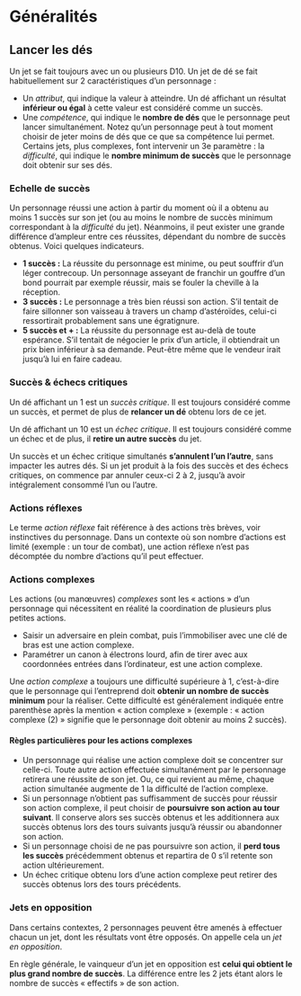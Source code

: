# Généralités
## Lancer les dés
Un jet se fait toujours avec un ou plusieurs D10.
Un jet de dé se fait habituellement sur 2 caractéristiques d’un personnage :
- Un *attribut*, qui indique la valeur à atteindre. Un dé affichant un résultat **inférieur ou égal** à cette valeur est considéré comme un succès.
- Une *compétence*, qui indique le **nombre de dés** que le personnage peut lancer simultanément. Notez qu’un personnage peut à tout moment choisir de jeter moins de dés que ce que sa compétence lui permet.
Certains jets, plus complexes, font intervenir un 3e paramètre : la *difficulté*, qui indique le **nombre minimum de succès** que le personnage doit obtenir sur ses dés.

### Echelle de succès
Un personnage réussi une action à partir du moment où il a obtenu au moins 1 succès sur son jet (ou au moins le nombre de succès minimum correspondant à la *difficulté* du jet). Néanmoins, il peut exister une grande différence d’ampleur entre ces réussites, dépendant du nombre de succès obtenus.
Voici quelques indicateurs.
- **1 succès :**  La réussite du personnage est minime, ou peut souffrir d’un léger contrecoup. Un personnage asseyant de franchir un gouffre d’un bond pourrait par exemple réussir, mais se fouler la cheville à la réception.
- **3 succès :** Le personnage a très bien réussi son action. S’il tentait de faire sillonner son vaisseau à travers un champ d’astéroïdes, celui-ci ressortirait probablement sans une égratignure.
- **5 succès et + :** La réussite du personnage est au-delà de toute espérance. S’il tentait de négocier le prix d’un article, il obtiendrait un prix bien inférieur à sa demande. Peut-être même que le vendeur irait jusqu’à lui en faire cadeau.

### Succès & échecs critiques
Un dé affichant un 1 est un *succès critique*. Il est toujours considéré comme un succès, et permet de plus de **relancer un dé** obtenu lors de ce jet.

Un dé affichant un 10 est un *échec critique*. Il est toujours considéré comme un échec et de plus, il **retire un autre succès** du jet.

Un succès et un échec critique simultanés **s’annulent l’un l’autre**, sans impacter les autres dés. Si un jet produit à la fois des succès et des échecs critiques, on commence par annuler ceux-ci 2 à 2, jusqu’à avoir intégralement consommé l’un ou l’autre. 

### Actions réflexes
Le terme *action réflexe* fait référence à des actions très brèves, voir instinctives du personnage. Dans un contexte où son nombre d’actions est limité (exemple : un tour de combat), une action réflexe n’est pas décomptée du nombre d’actions qu’il peut effectuer.

### Actions complexes
Les actions (ou manœuvres) *complexes* sont les « actions » d’un personnage qui nécessitent en réalité la coordination de plusieurs plus petites actions.
- Saisir un adversaire en plein combat, puis l’immobiliser avec une clé de bras est une action complexe.
- Paramétrer un canon à électrons lourd, afin de tirer avec aux coordonnées entrées dans l’ordinateur, est une action complexe.

Une *action complexe* a toujours une difficulté supérieure à 1, c’est-à-dire que le personnage qui l’entreprend doit **obtenir un nombre de succès minimum** pour la réaliser. Cette difficulté est généralement indiquée entre parenthèse après la mention « action complexe » (exemple : « action complexe (2) » signifie que le personnage doit obtenir au moins 2 succès).

#### Règles particulières pour les actions complexes
- Un personnage qui réalise une action complexe doit se concentrer sur celle-ci. Toute autre action effectuée simultanément par le personnage retirera une réussite de son jet. Ou, ce qui revient au même, chaque action simultanée augmente de 1 la difficulté de l’action complexe. 
- Si un personnage n’obtient pas suffisamment de succès pour réussir son action complexe, il peut choisir de **poursuivre son action au tour suivant**. Il conserve alors ses succès obtenus et les additionnera aux succès obtenus lors des tours suivants jusqu’à réussir ou abandonner son action.
- Si un personnage choisi de ne pas poursuivre son action, il **perd tous les succès** précédemment obtenus et repartira de 0 s’il retente son action ultérieurement.
- Un échec critique obtenu lors d’une action complexe peut retirer des succès obtenus lors des tours précédents. 

### Jets en opposition
Dans certains contextes, 2 personnages peuvent être amenés à effectuer chacun un jet, dont les résultats vont être opposés. On appelle cela un *jet en opposition*.

En règle générale, le vainqueur d’un jet en opposition est **celui qui obtient le plus grand nombre de succès**. La différence entre les 2 jets étant alors le nombre de succès « effectifs » de son action.
